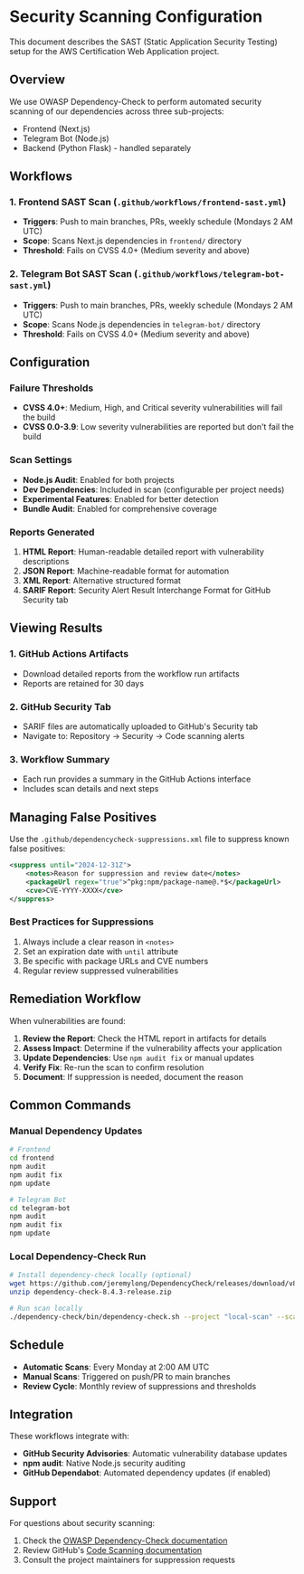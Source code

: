 # Security Scanning Configuration

This document describes the SAST (Static Application Security Testing) setup for the AWS Certification Web Application project.

## Overview

We use OWASP Dependency-Check to perform automated security scanning of our dependencies across three sub-projects:
- Frontend (Next.js)
- Telegram Bot (Node.js)
- Backend (Python Flask) - handled separately

## Workflows

### 1. Frontend SAST Scan (`.github/workflows/frontend-sast.yml`)
- **Triggers**: Push to main branches, PRs, weekly schedule (Mondays 2 AM UTC)
- **Scope**: Scans Next.js dependencies in `frontend/` directory
- **Threshold**: Fails on CVSS 4.0+ (Medium severity and above)

### 2. Telegram Bot SAST Scan (`.github/workflows/telegram-bot-sast.yml`)
- **Triggers**: Push to main branches, PRs, weekly schedule (Mondays 2 AM UTC)
- **Scope**: Scans Node.js dependencies in `telegram-bot/` directory
- **Threshold**: Fails on CVSS 4.0+ (Medium severity and above)

## Configuration

### Failure Thresholds
- **CVSS 4.0+**: Medium, High, and Critical severity vulnerabilities will fail the build
- **CVSS 0.0-3.9**: Low severity vulnerabilities are reported but don't fail the build

### Scan Settings
- **Node.js Audit**: Enabled for both projects
- **Dev Dependencies**: Included in scan (configurable per project needs)
- **Experimental Features**: Enabled for better detection
- **Bundle Audit**: Enabled for comprehensive coverage

### Reports Generated
1. **HTML Report**: Human-readable detailed report with vulnerability descriptions
2. **JSON Report**: Machine-readable format for automation
3. **XML Report**: Alternative structured format
4. **SARIF Report**: Security Alert Result Interchange Format for GitHub Security tab

## Viewing Results

### 1. GitHub Actions Artifacts
- Download detailed reports from the workflow run artifacts
- Reports are retained for 30 days

### 2. GitHub Security Tab
- SARIF files are automatically uploaded to GitHub's Security tab
- Navigate to: Repository → Security → Code scanning alerts

### 3. Workflow Summary
- Each run provides a summary in the GitHub Actions interface
- Includes scan details and next steps

## Managing False Positives

Use the `.github/dependencycheck-suppressions.xml` file to suppress known false positives:

```xml
<suppress until="2024-12-31Z">
    <notes>Reason for suppression and review date</notes>
    <packageUrl regex="true">^pkg:npm/package-name@.*$</packageUrl>
    <cve>CVE-YYYY-XXXX</cve>
</suppress>
```

### Best Practices for Suppressions
1. Always include a clear reason in `<notes>`
2. Set an expiration date with `until` attribute
3. Be specific with package URLs and CVE numbers
4. Regular review suppressed vulnerabilities

## Remediation Workflow

When vulnerabilities are found:

1. **Review the Report**: Check the HTML report in artifacts for details
2. **Assess Impact**: Determine if the vulnerability affects your application
3. **Update Dependencies**: Use `npm audit fix` or manual updates
4. **Verify Fix**: Re-run the scan to confirm resolution
5. **Document**: If suppression is needed, document the reason

## Common Commands

### Manual Dependency Updates
```bash
# Frontend
cd frontend
npm audit
npm audit fix
npm update

# Telegram Bot
cd telegram-bot
npm audit
npm audit fix
npm update
```

### Local Dependency-Check Run
```bash
# Install dependency-check locally (optional)
wget https://github.com/jeremylong/DependencyCheck/releases/download/v8.4.3/dependency-check-8.4.3-release.zip
unzip dependency-check-8.4.3-release.zip

# Run scan locally
./dependency-check/bin/dependency-check.sh --project "local-scan" --scan ./frontend --format HTML
```

## Schedule

- **Automatic Scans**: Every Monday at 2:00 AM UTC
- **Manual Scans**: Triggered on push/PR to main branches
- **Review Cycle**: Monthly review of suppressions and thresholds

## Integration

These workflows integrate with:
- **GitHub Security Advisories**: Automatic vulnerability database updates
- **npm audit**: Native Node.js security auditing
- **GitHub Dependabot**: Automated dependency updates (if enabled)

## Support

For questions about security scanning:
1. Check the [OWASP Dependency-Check documentation](https://jeremylong.github.io/DependencyCheck/)
2. Review GitHub's [Code Scanning documentation](https://docs.github.com/en/code-security/code-scanning)
3. Consult the project maintainers for suppression requests